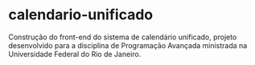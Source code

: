 # calendario-unificado
Construção do front-end do sistema de calendário unificado, projeto desenvolvido para a disciplina de Programação Avançada ministrada na Universidade Federal do Rio de Janeiro.
